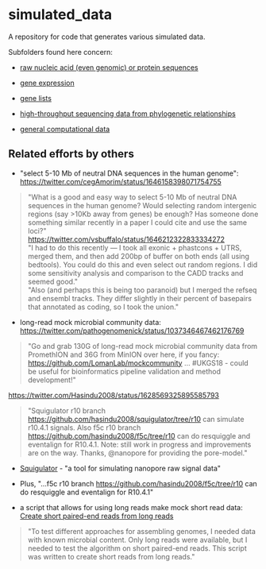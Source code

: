 # simulated_data
A repository for code that generates various simulated data.

Subfolders found here concern:

* [raw nucleic acid (even genomic) or protein sequences](https://github.com/fomightez/simulated_data/tree/master/sequence_data)

* [gene expression](https://github.com/fomightez/simulated_data/tree/master/gene_expression)

* [gene lists](https://github.com/fomightez/simulated_data/tree/master/gene_lists)

* [high-throughput sequencing data from phylogenetic relationships](https://github.com/fomightez/simulated_data/tree/master/across_phylogeny)

* [general computational data](https://github.com/fomightez/simulated_data/tree/master/general)



Related efforts by others
-------------------------

- "select 5-10 Mb of neutral DNA sequences in the human genome": 
https://twitter.com/cegAmorim/status/1646158398071754755  
>"What is a good and easy way to select 5-10 Mb of neutral DNA sequences in the human genome? Would selecting random intergenic regions (say >10Kb away from genes) be enough? Has someone done something similar recently in a paper I could cite and use the same loci?"  
https://twitter.com/vsbuffalo/status/1646212322833334272   
>"I had to do this recently — I took all exonic + phastcons + UTRS, merged them, and then add 200bp of buffer on both ends (all using bedtools). You could do this and even select out random regions. I did some sensitivity analysis and comparison to the CADD tracks and seemed good."  
>"Also (and perhaps this is being too paranoid) but I  merged the refseq and ensembl tracks. They differ slightly in their percent of basepairs that annotated as coding, so I took the union."  

- long-read mock microbial community data:
https://twitter.com/pathogenomenick/status/1037346467462176769
>"Go and grab 130G of long-read mock microbial community data from PromethION and 36G from MinION over here, if you fancy:
https://github.com/LomanLab/mockcommunity … #UKGS18 - could be useful for bioinformatics pipeline validation and method development!"

https://twitter.com/Hasindu2008/status/1628569325895585793
>"Squigulator r10 branch https://github.com/hasindu2008/squigulator/tree/r10 can simulate r10.4.1 signals. Also f5c r10 branch https://github.com/hasindu2008/f5c/tree/r10 can do resquiggle and eventalign for R10.4.1.
Note: still work in progress and improvements are on the way. 
Thanks, @nanopore for providing the pore-model."
- [Squigulator](https://github.com/hasindu2008/squigulator/tree/r10) - "a tool for simulating nanopore raw signal data"
- Plus, "...f5c r10 branch https://github.com/hasindu2008/f5c/tree/r10 can do resquiggle and eventalign for R10.4.1"

- a script that allows for using long reads make mock short read data:
[Create short paired-end reads from long reads](https://github.com/Chartiza/Microbiome/tree/main/long_reads_to_short_PE_reads)
>"To test different approaches for assembling genomes, I needed data with known microbial content. Only long reads were available, but I needed to test the algorithm on short paired-end reads. This script was written to create short reads from long reads."
